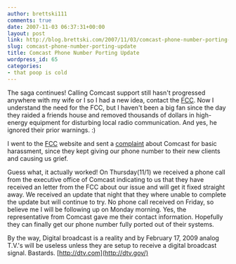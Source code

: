 ```yaml
---
author: brettski111
comments: true
date: 2007-11-03 06:37:31+00:00
layout: post
link: http://blog.brettski.com/2007/11/03/comcast-phone-number-porting-update/
slug: comcast-phone-number-porting-update
title: Comcast Phone Number Porting Update
wordpress_id: 65
categories:
- that poop is cold
---
```


The saga continues!  Calling Comcast support still hasn't progressed anywhere with my wife or I so I had a new idea, contact the [FCC](http://www.fcc.gov/).  Now I understand the need for the FCC, but I haven't been a big fan since the day they raided a friends house and removed thousands of dollars in high-energy equipment for disturbing local radio communication.  And yes, he ignored their prior warnings.  :)

I went to the [FCC](http://www.fcc.gov/) website and sent a [complaint](http://svartifoss2.fcc.gov/cib/fcc475.cfm) about Comcast for basic harassment, since they kept giving our phone number to their new clients and causing us grief.

Guess what, it actually worked!  On Thursday(11/1) we received a phone call from the executive office of Comcast indicating to us that they have received an letter from the FCC about our issue and will get it fixed straight away.    We received an update that night that they where unable to complete the update but will continue to try.  No phone call received on Friday, so believe me I will be following up on Monday morning.  Yes, the representative from Comcast gave me their contact information.  Hopefully they can finally get our phone number fully ported out of their systems.

By the way, Digital broadcast is a reality and by February 17, 2009 analog T.V.'s will be useless unless they are setup to receive a digital broadcast signal.  Bastards.  [http://dtv.com](http://dtv.gov/)
